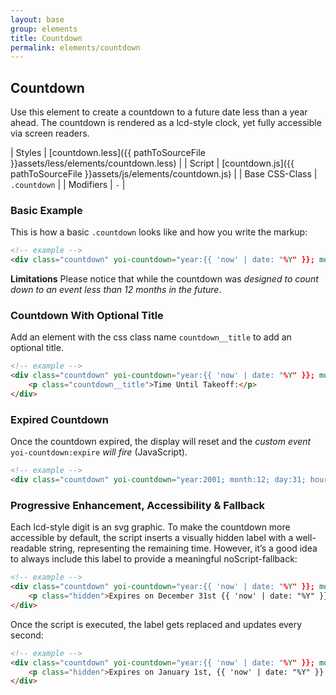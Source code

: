 ```yaml
---
layout: base
group: elements
title: Countdown
permalink: elements/countdown
---
```


## Countdown
Use this element to create a countdown to a future date less than a year ahead. The countdown is rendered as a lcd-style clock, yet fully accessible via screen readers.

| Styles         | [countdown.less]({{ pathToSourceFile }}assets/less/elements/countdown.less) |
| Script         | [countdown.js]({{ pathToSourceFile }}assets/js/elements/countdown.js)       |
| Base CSS-Class | `.countdown`                                                                |
| Modifiers      | `-`                                                                         |

### Basic Example
This is how a basic `.countdown` looks like and how you write the markup:

```html
<!-- example -->
<div class="countdown" yoi-countdown="year:{{ 'now' | date: "%Y" }}; month:12; day:31;"></div>
```

<p class="hint hint--error"><b>Limitations</b> Please notice that while the countdown was <i>designed to count down to an event less than 12 months in the future</i>.</p>

### Countdown With Optional Title
Add an element with the css class name `countdown__title` to add an optional title.

```html
<!-- example -->
<div class="countdown" yoi-countdown="year:{{ 'now' | date: "%Y" }}; month:12; day:31; hour:15;">
    <p class="countdown__title">Time Until Takeoff:</p>
</div>
```

### Expired Countdown
Once the countdown expired, the display will reset and the *custom event* `yoi-countdown:expire` *will fire* (JavaScript).

```html
<!-- example -->
<div class="countdown" yoi-countdown="year:2001; month:12; day:31; hour:15;"></div>
```

### Progressive Enhancement, Accessibility & Fallback
Each lcd-style digit is an svg graphic. To make the countdown more accessible by default, the script inserts a visually hidden label with a well-readable string, representing the remaining time. However, it’s a good idea to always include this label to provide a meaningful noScript-fallback:

```html
<!-- example -->
<div class="countdown" yoi-countdown="year:{{ 'now' | date: "%Y" }}; month:12; day:31; hour:15;">
    <p class="hidden">Expires on December 31st {{ 'now' | date: "%Y" }} at 15:00 GMT+0002.</p>
</div>
```

Once the script is executed, the label gets replaced and updates every second:

```html
<!-- example -->
<div class="countdown" yoi-countdown="year:{{ 'now' | date: "%Y" }}; month:12; day:31; hour:15;">
    <p class="hidden">Expires on January 1st, {{ 'now' | date: "%Y" }} at 15:00 GMT+0002</p>
</div>
```
